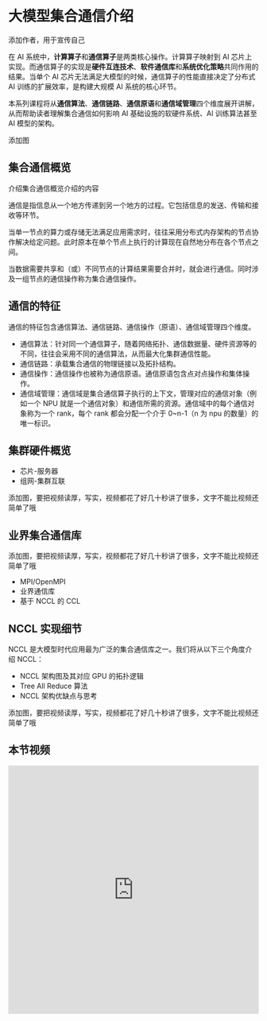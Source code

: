 <!--Copyright © ZOMI 适用于[License](https://github.com/Infrasys-AI/AIInfra)版权许可-->

# 大模型集合通信介绍

>>>>>>>>>>>>>>
添加作者，用于宣传自己

在 AI 系统中，**计算算子**和**通信算子**是两类核心操作。计算算子映射到 AI 芯片上实现。而通信算子的实现是**硬件互连技术**、**软件通信库**和**系统优化策略**共同作用的结果。当单个 AI 芯片无法满足大模型的时候，通信算子的性能直接决定了分布式 AI 训练的扩展效率，是构建大规模 AI 系统的核心环节。

本系列课程将从**通信算法**、**通信链路**、**通信原语**和**通信域管理**四个维度展开讲解，从而帮助读者理解集合通信如何影响 AI 基础设施的软硬件系统、AI 训练算法甚至 AI 模型的架构。

>>>>>>>>>>>>>>
添加图

## 集合通信概览

>>>>>>>>>>>>>>
介绍集合通信概览介绍的内容

通信是指信息从一个地方传递到另一个地方的过程。它包括信息的发送、传输和接收等环节。

当单一节点的算力或存储无法满足应用需求时，往往采用分布式内存架构的节点协作解决给定问题。此时原本在单个节点上执行的计算现在自然地分布在各个节点之间。

当数据需要共享和（或）不同节点的计算结果需要合并时，就会进行通信。同时涉及一组节点的通信操作称为集合通信操作。

## 通信的特征

通信的特征包含通信算法、通信链路、通信操作（原语）、通信域管理四个维度。

- 通信算法：针对同一个通信算子，随着网络拓扑、通信数据量、硬件资源等的不同，往往会采用不同的通信算法，从而最大化集群通信性能。
- 通信链路：承载集合通信的物理链接以及拓扑结构。
- 通信操作：通信操作也被称为通信原语。通信原语包含点对点操作和集体操作。
- 通信域管理：通信域是集合通信算子执行的上下文，管理对应的通信对象（例如一个 NPU 就是一个通信对象）和通信所需的资源。通信域中的每个通信对象称为一个 rank，每个 rank 都会分配一个介于 0~n-1（n 为 npu 的数量）的唯一标识。

## 集群硬件概览

- 芯片-服务器
- 组网-集群互联

>>>>>>>>>>>>>>
添加图，要把视频读厚，写实，视频都花了好几十秒讲了很多，文字不能比视频还简单了哦

## 业界集合通信库

>>>>>>>>>>>>>>
添加图，要把视频读厚，写实，视频都花了好几十秒讲了很多，文字不能比视频还简单了哦

- MPI/OpenMPI
- 业界通信库
- 基于 NCCL 的 CCL

## NCCL 实现细节

NCCL 是大模型时代应用最为广泛的集合通信库之一。我们将从以下三个角度介绍 NCCL：

- NCCL 架构图及其对应 GPU 的拓扑逻辑
- Tree All Reduce 算法
- NCCL 架构优缺点与思考

>>>>>>>>>>>>>>
添加图，要把视频读厚，写实，视频都花了好几十秒讲了很多，文字不能比视频还简单了哦

## 本节视频

<html>
<iframe src="https://player.bilibili.com/player.html?aid=1355442092&bvid=BV1jz421h7CA&cid=1568779156&page=1&as_wide=1&high_quality=1&danmaku=0&autoplay=0" width="100%" height="500" scrolling="no" border="0" frameborder="no" framespacing="0" allowfullscreen="true"> </iframe>
</html>